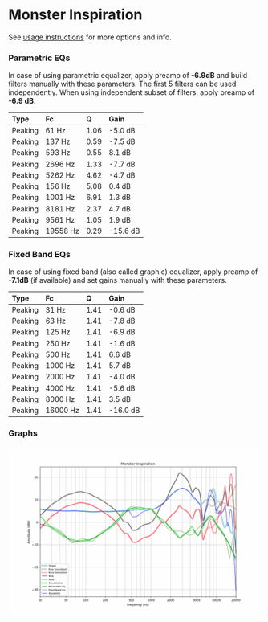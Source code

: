 # Monster Inspiration
See [usage instructions](https://github.com/jaakkopasanen/AutoEq#usage) for more options and info.

### Parametric EQs
In case of using parametric equalizer, apply preamp of **-6.9dB** and build filters manually
with these parameters. The first 5 filters can be used independently.
When using independent subset of filters, apply preamp of **-6.9 dB**.

| Type    | Fc       |    Q | Gain     |
|:--------|:---------|:-----|:---------|
| Peaking | 61 Hz    | 1.06 | -5.0 dB  |
| Peaking | 137 Hz   | 0.59 | -7.5 dB  |
| Peaking | 593 Hz   | 0.55 | 8.1 dB   |
| Peaking | 2696 Hz  | 1.33 | -7.7 dB  |
| Peaking | 5262 Hz  | 4.62 | -4.7 dB  |
| Peaking | 156 Hz   | 5.08 | 0.4 dB   |
| Peaking | 1001 Hz  | 6.91 | 1.3 dB   |
| Peaking | 8181 Hz  | 2.37 | 4.7 dB   |
| Peaking | 9561 Hz  | 1.05 | 1.9 dB   |
| Peaking | 19558 Hz | 0.29 | -15.6 dB |

### Fixed Band EQs
In case of using fixed band (also called graphic) equalizer, apply preamp of **-7.1dB**
(if available) and set gains manually with these parameters.

| Type    | Fc       |    Q | Gain     |
|:--------|:---------|:-----|:---------|
| Peaking | 31 Hz    | 1.41 | -0.6 dB  |
| Peaking | 63 Hz    | 1.41 | -7.8 dB  |
| Peaking | 125 Hz   | 1.41 | -6.9 dB  |
| Peaking | 250 Hz   | 1.41 | -1.6 dB  |
| Peaking | 500 Hz   | 1.41 | 6.6 dB   |
| Peaking | 1000 Hz  | 1.41 | 5.7 dB   |
| Peaking | 2000 Hz  | 1.41 | -4.0 dB  |
| Peaking | 4000 Hz  | 1.41 | -5.6 dB  |
| Peaking | 8000 Hz  | 1.41 | 3.5 dB   |
| Peaking | 16000 Hz | 1.41 | -16.0 dB |

### Graphs
![](./Monster%20Inspiration.png)